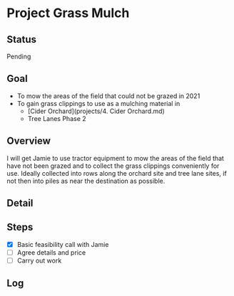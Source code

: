 # Project Grass Mulch

## Status

Pending

## Goal

- To mow the areas of the field that could not be grazed in 2021
- To gain grass clippings to use as a mulching material in
    - [Cider Orchard](projects/4. Cider Orchard.md)
    - Tree Lanes Phase 2

## Overview

I will get Jamie to use tractor equipment to mow the areas of the field that have not been grazed and to collect the grass clippings conveniently for use. Ideally collected into rows along the orchard site and tree lane sites, if not then into piles as near the destination as possible.

## Detail

## Steps

- [x] Basic feasibility call with Jamie
- [ ] Agree details and price
- [ ] Carry out work

## Log